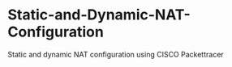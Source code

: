 # Static-and-Dynamic-NAT-Configuration
Static and dynamic NAT configuration using CISCO Packettracer
